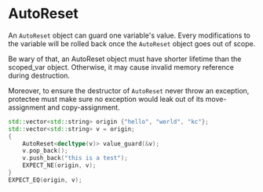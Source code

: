 AutoReset
===

An `AutoReset` object can guard one variable's value. Every modifications to the variable will be rolled back once the `AutoReset` object goes out of scope.

Be wary of that, an AutoReset object must have shorter lifetime than the scoped_var object. Otherwise, it may cause invalid memory reference during destruction.

Moreover, to ensure the destructor of `AutoReset` never throw an exception, protectee must make sure no exception would leak out of its move-assignment and copy-assignment.

```c++
std::vector<std::string> origin {"hello", "world", "kc"};
std::vector<std::string> v = origin;
{
    AutoReset<decltype(v)> value_guard(&v);
    v.pop_back();
    v.push_back("this is a test");
    EXPECT_NE(origin, v);
}
EXPECT_EQ(origin, v);
```
